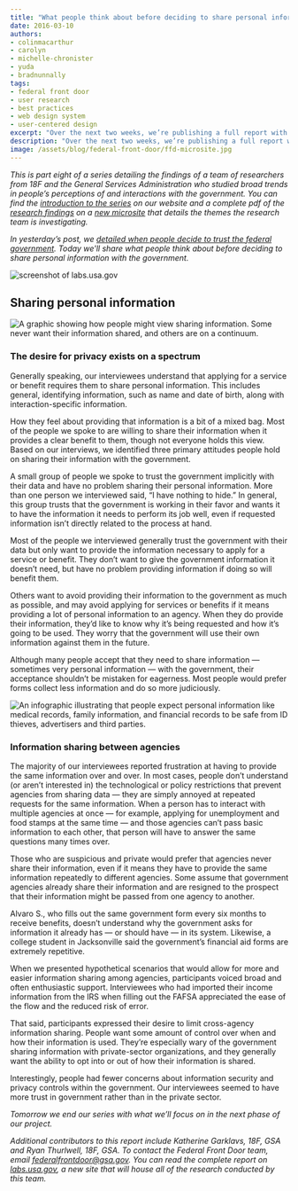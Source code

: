 ```yaml
---
title: "What people think about before deciding to share personal information with the government"
date: 2016-03-10
authors:
- colinmacarthur
- carolyn
- michelle-chronister
- yuda
- bradnunnally
tags:
- federal front door
- user research
- best practices
- web design system
- user-centered design
excerpt: "Over the next two weeks, we’re publishing a full report with findings from our research to better understand the public's overall experience interacting with the federal government and their attitudes about sharing information with government agencies. In today’s installment, we'll share what people think about before deciding to share personal information with the government."
description: "Over the next two weeks, we’re publishing a full report with findings from our research to better understand the public's overall experience interacting with the federal government and their attitudes about sharing information with government agencies. In today’s installment, we'll share what people think about before deciding to share personal information with the government."
image: /assets/blog/federal-front-door/ffd-microsite.jpg
---
```



_This is part eight of a series detailing the findings of a team of researchers from 18F and the General Services Administration who studied broad trends in people’s perceptions of and interactions with the government. You can find the [introduction to the series](https://18f.gsa.gov/2016/03/01/what-we-learned-after-interviewing-people-about-their-interactions-with-the-federal-government/) on our website and a complete pdf of the [research findings](https://labs.usa.gov/#research-report) on a [new microsite](https://labs.usa.gov/) that details the themes the research team is investigating._

_In yesterday’s post, we [detailed when people decide to trust the federal government](https://18f.gsa.gov/2016/03/09/trust-as-a-two-way-street/). Today we'll share what people think about before deciding to share personal information with the government._

![screenshot of labs.usa.gov]({{site.baseurl}}/assets/blog/federal-front-door/ffd-microsite.jpg)

## Sharing personal information

![A graphic showing how people might view sharing information. Some never want their information shared, and others are on a continuum.]({{site.baseurl}}/assets/blog/federal-front-door/image03.jpg)

### The desire for privacy exists on a spectrum

Generally speaking, our interviewees understand that applying for a service or benefit  requires them to share personal information. This includes general, identifying information, such as name and date of birth, along with interaction-specific information.  

How they feel about providing that information is a bit of a mixed bag. Most of the people we spoke to are willing to share their information when it provides a clear benefit to them, though not everyone holds this view. Based on our interviews, we identified three primary attitudes people hold on sharing their information with the government.  

A small group of people we spoke to trust the government implicitly with their data and have no problem sharing their personal information. More than one person we interviewed said, “I have nothing to hide.” In general, this group trusts that the government is working in their favor and wants it to have the information it needs to perform its job well, even if requested information isn’t directly related to the process at hand.

Most of the people we interviewed generally trust the government with their data but only want to provide the information necessary to apply for a service or benefit. They don’t want to give the government information it doesn’t need, but have no problem providing information if doing so will benefit them.  

Others want to avoid providing their information to the government as much as possible, and may avoid applying for services or benefits if it means providing a lot of personal information to an agency. When they do provide their information, they’d like to know why it’s being requested and how it’s going to be used. They  worry that the government will use their own information against them in the future.

Although many people accept that they need to share information — sometimes very personal information — with the government, their acceptance shouldn’t be mistaken for eagerness. Most people would prefer forms collect less information and do so more judiciously.

![An infographic illustrating that people expect personal information like medical records, family information, and financial records to be safe from ID thieves, advertisers and third parties.]({{site.baseurl}}/assets/blog/federal-front-door/image00.jpg)

### Information sharing between agencies

The majority of our interviewees reported frustration at having to provide the same information over and over. In most cases, people don’t understand (or aren’t interested in) the technological or policy restrictions that prevent agencies from sharing data — they are simply annoyed at repeated requests for the same information.  When a person has to interact with multiple agencies at once — for example, applying for unemployment and food stamps at the same time — and those agencies can’t pass basic information to each other, that person will have to answer the same questions many times over.

Those who are suspicious and private would prefer that agencies never share their information, even if it means they have to provide the same information repeatedly to different agencies. Some assume that government agencies already share their information and are resigned to the prospect that their information might be passed from one agency to another.

Alvaro S., who fills out the same government form every six months to receive benefits, doesn’t understand why the government asks for information it already has — or should have — in its system. Likewise, a college student in Jacksonville said the government’s financial aid forms are extremely repetitive.

When we presented hypothetical scenarios that would allow for more and easier information sharing among agencies, participants voiced broad and often enthusiastic support. Interviewees who had imported their income information from the IRS when filling out the FAFSA appreciated the ease of the flow and the reduced risk of error.  

That said, participants expressed their desire to limit cross-agency information sharing. People want some amount of control over when and how their information is used. They’re especially wary of the government sharing information with private-sector organizations, and they generally want the ability to opt into or out of how their information is shared.

Interestingly, people had fewer concerns about information security and privacy controls within the government. Our interviewees  seemed to have more trust in government rather than in the private sector.



_Tomorrow we end our series with what we’ll focus on in the next phase of our project._

_Additional contributors to this report include Katherine Garklavs, 18F, GSA and Ryan Thurlwell, 18F, GSA. To contact the Federal Front Door team, email [federalfrontdoor@gsa.gov](mailto:federalfrontdoor@gsa.gov). You can read the complete report on [labs.usa.gov](https://labs.usa.gov), a new site that will house all of the research conducted by this team._
